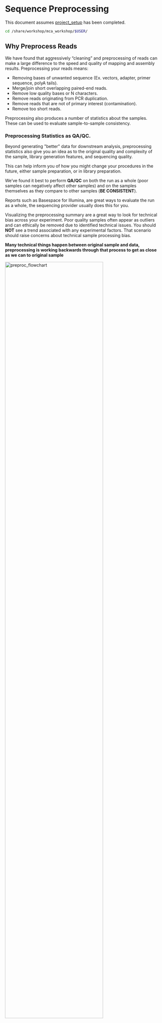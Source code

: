 # Sequence Preprocessing

This document assumes [project_setup](./00-project_setup.md) has been completed.

```bash
cd /share/workshop/mca_workshop/$USER/
```

## Why Preprocess Reads

We have found that aggressively “cleaning” and preprocessing of reads can make a large difference to the speed and quality of mapping and assembly results. Preprocessing your reads means:

  * Removing bases of unwanted sequence (Ex. vectors, adapter, primer sequence, polyA tails).
  * Merge/join short overlapping paired-end reads.
  * Remove low quality bases or N characters.
  * Remove reads originating from PCR duplication.
  * Remove reads that are not of primary interest (contamination).
  * Remove too short reads.

Preprocessing also produces a number of statistics about the samples. These can be used to evaluate sample-to-sample consistency.

### Preprocessing Statistics as QA/QC.

Beyond generating "better" data for downstream analysis, preprocessing statistics also give you an idea as to the original quality and complexity of the sample, library generation features, and sequencing quality.

This can help inform you of how you might change your procedures in the future, either sample preparation, or in library preparation.

We’ve found it best to perform __QA/QC__ on both the run as a whole (poor samples can negatively affect other samples) and on the samples themselves as they compare to other samples (**BE CONSISTENT**).

Reports such as Basespace for Illumina, are great ways to evaluate the run as a whole, the sequencing provider usually does this for you.  

Visualizing the preprocessing summary are a great way to look for technical bias across your experiment. Poor quality samples often appear as outliers and can ethically be removed due to identified technical issues. You should **NOT** see a trend associated with any experimental factors. That scenario should raise concerns about technical sample processing bias.

**Many technical things happen between original sample and data, preprocessing is working backwards through that process to get as close as we can to original sample**

<img src="preproc_figures/preproc_flowchart.png" alt="preproc_flowchart" width="80%"/>

### Amplicon Preprocessing Workflow

1. Raw data stats.
1. Overlapping paired end reads and remove any adapters (overhangs).
1. Identify and remove primer sequences.
1. Remove reads containing 'N' bases.
1. Filter any reads that are less then, or greater than, some length parameter.
1. Preprocessed stats

## HTStream Streamed Preprocessing of Sequence Data

HTStream is a suite of preprocessing applications for high throughput sequencing data (ex. Illumina). A fast C++ implementation, designed with discreet functionality that can be pipelined together using standard Unix piping.

Benefits Include:
  * No intermediate files, reducing storage footprint.
  * Reduced I/O, files are only read in and written out once to disk.
  * Handles both single end and paired end reads at the same time.
  * Applications process reads at the same time allowing for process parallelization.
  * Built on top of mature C++ Boost libraries to reduce bugs and memory leaks.
  * Designed following the philosophy of [Program Design in the UNIX Environment](https://onlinelibrary.wiley.com/doi/abs/10.1002/j.1538-7305.1984.tb00055.x).
  * Works with native Unix/Linux applications such as grep/sed/awk etc.
  * Can build a custom preprocessing pipeline to fit the specific expectation of the data.
  * A single JSON output per sample detailing the preprocessing statistics from each application.

HTStream achieves these benefits by using a tab delimited intermediate format that allows for streaming from application to application. This streaming creates some awesome efficiencies when preprocessing HTS data and makes it fully interoperable with other standard Linux tools.

### HTStream applications

HTStream includes the following applications:

hts_AdapterTrimmer: Identify and remove adapter sequences.  
hts_CutTrim: Discreet 5' and/or 3' basepair trimming.  
hts_LengthFilter: Remove reads outside of min and/or max length.  
hts_NTrimmer: Extract the longest subsequence with no Ns.    
hts_Overlapper: Overlap paired end reads, removing adapters when present.  
hts_PolyATTrim: Identify and remove polyA/T sequence.  
hts_Primers: Identify and optionally remove 5' and/or 3' primer sequence.  
hts_QWindowTrim: 5' and/or 3' quality score base trimming using windows.  
hts_SeqScreener: Identify and remove/keep/count contaminants (default phiX).  
hts_Stats: Compute read stats.  
hts_SuperDeduper: Identify and remove PCR duplicates.  

The source code and pre-compiled binaries for Linux can be downloaded and installed [from the GitHub repository](https://github.com/s4hts/HTStream).

HTStream is also avaiable on [Bioconda](https://bioconda.github.io/), and there is even an image on [Docker Hub](https://hub.docker.com/r/dzs74/htstream).

HTStream was designed to be extensible. We continue to add new preprocessing routines and welcome contributions from collaborators.

If you encounter any bugs or have suggestions for improvement, please post them to [issues](https://github.com/s4hts/HTStream/issues).

# HTStream Setup for our Project

## Example, running HTStream

Let's run the first step of our HTStream preprocessing pipeline, which is always to gather basic stats on the read files. For now, we're only going to run one sample through the pipeline.

When building a new pipeline, it is almost always a good idea to use a small subset of the data in order to speed up development. A small sample of reads will take seconds to process and help you identify problems that may have only been apparent after hours of waiting for the full data set to process.

1. Let's start by first taking a small subsample of reads, so that our trial run through the pipeline goes really quickly.

    ```bash
    cd /share/workshop/mca_workshop/$USER/
    mkdir HTS_testing
    cd HTS_testing
    pwd
    ```

    * *Why run ```pwd``` here?*

    Then create a small dataset.

    ```bash
    zcat ../00-RawData/Bs1_2C_A0_R1.fastq.gz | head -400000 | gzip > Bs1_2C_A0.subset_R1.fastq.gz
    zcat ../00-RawData/Bs1_2C_A0_R2.fastq.gz | head -400000 | gzip > Bs1_2C_A0.subset_R2.fastq.gz
    ls
    ```

    So we ```zcat``` (uncompress and send to stdout), pipe ```|```  to ```head``` (param -400000) then pipe to ```gzip``` to recompress and name our files subset.

    * *How many reads are we going to analyze in our subset?*

1. Now we'll run our first preprocessing step ```hts_Stats```, we are going to use the version of HTStream installed in '/share/workshop/mca_htstream/bin/'.

    ```bash
    cd /share/workshop/mca_workshop/$USER//HTS_testing
    export PATH=/share/workshop/mca_htstream/bin/:$PATH
    hts_Stats --help
    ```

    * *What version of hts_Stats is loaded?*


1. Now lets run ```hts_Stats``` and look at the output.

    ```bash
    hts_Stats -1 Bs1_2C_A0.subset_R1.fastq.gz \
              -2 Bs1_2C_A0.subset_R2.fastq.gz \
              -L Bs1_2C_A0.stats.json > out.tab
    ```

    * *What happens if you run hts_Stats without piping output to out.tab?*

    * *Can you think of a way to view the output from hts_Stats in less without creating out.tab?*

    By default, all HTS apps output tab formatted files to the stdout.

    Take a look at the output (remember ```q``` quits):
    ```bash
    less out.tab
    ```

    The output was difficult to understand, lets try without line wrapping (note that you can also type ```-S``` from within ```less``` if you forget). Scroll with the arrow keys, left, right, up, and down.
    ```bash
    less -S out.tab
    ```

    And delete out.tab since we are done with it:
    ```bash
    rm out.tab
    ```

    Remember how this output looks, we will revisit it later.

1. Now lets change the command slightly.
    ```bash
    hts_Stats -1 Bs1_2C_A0.subset_R1.fastq.gz \
              -2 Bs1_2C_A0.subset_R2.fastq.gz \
              -L Bs1_2C_A0.stats.json -f Bs1_2C_A0.stats
    ```

    * *What parameters did we use, what do they do?*

    Lets take a look at the output of stats

    ```bash
    ls -lah
    ```

    <div class="output">msettles@tadpole:/share/workshop/mca_workshop/msettles/chipseq_example/HTS_testing$     ls -lah
    total 67M
    drwxrwsr-x 2 msettles workshop    7 May 17 05:50 .
    drwxrwsr-x 6 msettles workshop    7 May 17 05:43 ..
    -rw-rw-r-- 1 msettles workshop 143K May 17 05:50 Bs1_2C_A0.stats.json
    -rw-rw-r-- 1 msettles workshop  17M May 17 05:50 Bs1_2C_A0.stats_R1.fastq.gz
    -rw-rw-r-- 1 msettles workshop  22M May 17 05:50 Bs1_2C_A0.stats_R2.fastq.gz
    -rw-rw-r-- 1 msettles workshop  17M May 17 05:47 Bs1_2C_A0.subset_R1.fastq.gz
    -rw-rw-r-- 1 msettles workshop  22M May 17 05:47 Bs1_2C_A0.subset_R2.fastq.gz
    </div>

    * *Which files were generated from hts\_Stats?*

1. Lets look at the file Bs1_2C_A0.stats\.json*

    ```bash
    cat Bs1_2C_A0.stats.json
    ```

    The logs generated by htstream are in [JSON](https://en.wikipedia.org/wiki/JSON) format, like a database format but meant to be readable.


## Next lets screen out PhiX, the Illumina control

1. First, view the help documentation for hts_SeqScreener

    ```bash
    cd /share/workshop/mca_workshop/$USER//HTS_testing
    hts_SeqScreener -h
    ```

    * *What parameters are needed to:
        1. provide a reference to hts_SeqScreener and
        2. count, and not screen occurrences?*

1. Run HTStream on the small test set.

    ```bash
    hts_SeqScreener -1 Bs1_2C_A0.subset_R1.fastq.gz \
                    -2 Bs1_2C_A0.subset_R2.fastq.gz \
                    -r -L Bs1_2C_A0.phix.json -f Bs1_2C_A0.phix
    ```

    * *Which files were generated from hts\_SeqScreener?*

    * *Lets look at the file Bs1_2C_A0.phix.json?*

    * *What do you notice about the Bs1_2C_A0.phix.json?*

    * *How many reads were identified as phix?*

### Stream multiple applications together.

The power of HTStream is the ability to stream reads through multiple programs using pipes. By streaming reads through programs, processing will be much quicker because each read is read in only once and written out only once. This approach also uses significantly less storage as there are no intermediate files. HTStream can do this by streaming a tab-delimited format called tab6.

Single end reads are 3 columns:

`read1id  read1seq  read1qual`

Paired end reads are 6 columns:

`read1id  read1seq  read1qual  read2id  read2seq  read2qual`

1. So lets first run hts_Stats and then hts_SeqScreener in a streamed fashion.

    ```bash
    cd /share/workshop/mca_workshop/$USER//HTS_testing

    hts_Stats -1 Bs1_2C_A0.subset_R1.fastq.gz \
              -2 Bs1_2C_A0.subset_R2.fastq.gz \
              -L Bs1_2C_A0.streamed.json |
    hts_SeqScreener -A Bs1_2C_A0.streamed.json \
              -f Bs1_2C_A0.streamed
    ```

    Note the pipe, ```|```, between the two applications!

    **Questions**
    * *What new parameters did we use here?*

    * *What parameter is SeqScreener using that specifies how reads are input?*

    * *Lets look at the file Bs1_2C_A0.streamed.json?*


    ```bash
    zless -S Bs1_2C_A0.streamed.json
    ```

## A MCA preprocessing pipeline

1. hts_Stats: get stats on *input* raw reads
1. hts_Overlapper: overlap, identify and remove adapter sequence
1. hts_Primers: Identify and remove primer sequences
1. hts_NTrimmer: trim to remove any remaining N characters
1. hts_LengthFilter: use to remove all reads < 50bp
1. hts_Stats: get stats on *output* cleaned reads

### Adapter trimming by overlapping reads.

Consider the three scenarios below

**Insert size > length of the number of cycles**

<img src="preproc_figures/overlap_pairs.png" alt="overlap_pairs" width="80%"/>

hts_AdapterTrimmer product: original pairs

hts_Overlapper product: original pairs

**Insert size < length of the number of cycles (10bp min)**

<img src="preproc_figures/overlap_single.png" alt="overlap_single" width="80%"/>

hts_AdapterTrimmer product: original pairs

hts_Overlapper product: extended, single

**Insert size < length of the read length**

<img src="preproc_figures/overlap_adapter.png" alt="overlap_adapter" width="80%"/>

hts_AdapterTrimmer product: adapter trimmed, pairs

hts_Overlapper product: adapter trimmed, single

Both hts_AdapterTrimmer and hts_Overlapper employ this principle to identify and remove adapters for paired-end reads. For paired-end reads the difference between the two are the output, as overlapper produces single-end reads when the pairs overlap and adapter trimmer keeps the paired end format. For single-end reads, adapter trimmer identifies and removes adapters by looking for the adapter sequence, where overlapper just ignores single-end reads (nothing to overlap).

### Primer identification and removal

Primers are **not** part of the sample genome, are artifical, and should therefor be removed. Further, looking for and identifying the primers on both the 5' and 3' ends validates the read was indeed produced by PCR (i.e. its not contaminant, or PhiX). hts_Primers, compares the beginning (primer region) of each read to all possible primers given and returns the best match < specified maximimum *Levenshtein* distance (mismatches, insertion, deletions) + final n basepair exact match.

The final exact matches are used to produce a hard cut between the primer and the interior sequences (a hard edge).

Further, hts_Primers allows for the detection of phase-shifted primers and the flip.


### Now lets see if we can find evidence of Illumina sequencing adapters in our subset.
Remember that Illumina reads must have P5 and P7 adapters and generally look like this (in R1 orientation):

P5---Read1primer---INSERT---IndexReadprimer--index--P7(rc)

This sequence is P7(rc): ATCTCGTATGCCGTCTTCTGCTTG. It should be at the end of any R1 that contains a full-length adapter sequence.

```bash
cd /share/workshop/mca_workshop/$USER//HTS_testing
zcat Bs1_2C_A0.subset_R1.fastq.gz | grep TCTCGTATGCCGTCTTCTGCTTG
```

* *What did you find?*
* *Do you remember how to count the number of instances?*
* *Roughly, what percentage of this data has adapters?*


### Lets put it all together

```bash
cd /share/workshop/mca_workshop/$USER//HTS_testing

hts_Stats \
    --stats-file Bs1_2C_A0.preprocessed.json \
    -1 Bs1_2C_A0.subset_R1.fastq.gz \
    -2 Bs1_2C_A0.subset_R2.fastq.gz \
    --notes 'Initial Stats' | \
hts_Overlapper \
    --append-stats-file Bs1_2C_A0.preprocessed.json \
    --number-of-threads 4 \
    --notes 'Overlap reads' | \
hts_Primers \
    --append-stats-file Bs1_2C_A0.preprocessed.json \
    --primers_5p GTGYCAGCMGCCGCGGTAA \
    --primers_3p GGACTACNVGGGTWTCTAAT \
    --min_primer_matches 2 \
    --flip \
    --float 5 \
    --notes 'Single set V3V4 primers' | \
hts_NTrimmer \
    --append-stats-file Bs1_2C_A0.preprocessed.json \
    --exclude \
    --notes 'Remove any reads with Ns' | \
hts_LengthFilter \
    --append-stats-file Bs1_2C_A0.preprocessed.json \
    --min-length 100 \
    --max-length 400 \
    --notes 'Filter sequences 100 - 400' | \
hts_Stats \
    --append-stats-file Bs1_2C_A0.preprocessed.json \
    --force \
    --fastq-output Bs1_2C_A0.preprocessed \
    --notes 'Final Stats'
```

**Adapters?**

```bash
cd /share/workshop/mca_workshop/$USER//HTS_testing
zcat Bs1_2C_A0.preprocessed_R1.fastq.gz | grep TCTCGTATGCCGTCTTCTGCTTG
```

Note the patterns:
* In the first routine we use -1 and -2 to specify the original reads.
* In the final routine -f fastq prefix to write out new preprocessed reads.
* For the log, we specify -L in the first app to write out to a new log, and then use -A for the second routine onward to append log output, generating a single log file at the end.
* All other parameters are algorithm specific, can review using --help

**Questions**
* *Review the final json output, how many reads do we have left?*

* *Confirm that number by counting the number of reads in the final output files.*

* *How many adapters did we detect, cut off?*

* *How many reads were did we identify with Primers?*

* *Anything else interesting?*

## Run HTStream on the MCA Project.

We can now run the preprocessing routine across all samples on the real data using a SLURM script, [hts_preproc.slurm](../../software_scripts/scripts/hts_preproc.slurm), that we should take a look at now.

```bash
cd /share/workshop/mca_workshop/$USER/  # We'll run this from the main directory
wget https://raw.githubusercontent.com/ucdavis-bioinformatics-training/2021-May-Microbial-Community-Analysis/master/software_scripts/scripts/hts_preproc.slurm -O hts_preproc.slurm
less hts_preproc.slurm
```

When you are done, type "q" to exit.

<pre class="prettyprint"><code class="language-sh" style="background-color:333333">#!/bin/bash

#SBATCH --job-name=r16S_amplicon # Job name
#SBATCH --nodes=1
#SBATCH --ntasks=4
#SBATCH --time=120
#SBATCH --mem=3000 # Memory pool for all cores (see also --mem-per-cpu)
#SBATCH --partition=production
#SBATCH --account=workshop
#SBATCH --reservation=workshop
#SBATCH --array=1-8
#SBATCH --output=slurm_out/r16S_amplicon_%A_%a.out # File to which STDOUT will be written
#SBATCH --error=slurm_out/r16S_amplicon_%A_%a.err # File to which STDERR will be written
#SBATCH --mail-type=ALL
#SBATCH --mail-user=youremail@address.com

start=`date +%s`
echo $HOSTNAME
echo "My SLURM_ARRAY_TASK_ID: " $SLURM_ARRAY_TASK_ID


export PATH="/share/workshop/mca_htstream/bin/:$PATH"

sample=`sed "${SLURM_ARRAY_TASK_ID}q;d" samples.txt`

inpath='00-RawData'
outpath='01-HTS_Preproc'
[[ -d ${outpath} ]] || mkdir -p ${outpath}

echo "SAMPLE: ${sample}"

call=" \
    hts_Stats \
        --stats-file ${outpath}/${sample}.json \
        -1 ${inpath}/${sample}*_R1.fastq.gz \
        -2 ${inpath}/${sample}*_R2.fastq.gz \
        --notes 'Initial Stats' | \
    hts_Overlapper \
        --append-stats-file ${outpath}/${sample}.json \
        --number-of-threads 4 \
        --notes 'Overlap reads' | \
    hts_Primers \
        --append-stats-file ${outpath}/${sample}.json \
        --primers_5p GTGYCAGCMGCCGCGGTAA \
        --primers_3p GGACTACNVGGGTWTCTAAT \
        --min_primer_matches 2 \
        --flip \
        --float 5 \
        --notes 'Single set V3V4 primers' | \
    hts_NTrimmer \
        --append-stats-file ${outpath}/${sample}.json \
        --exclude \
        --notes 'Remove any reads with Ns' | \
    hts_LengthFilter \
        --append-stats-file ${outpath}/${sample}.json \
        --min-length 100 \
        --max-length 400 \
        --notes 'Filter sequences 100 - 400' | \
    hts_Stats \
        --append-stats-file ${outpath}/${sample}.json \
        --force \
        --fastq-output ${outpath}/${sample} \
        --notes 'Final Stats'"
echo $call
eval $call

end=`date +%s`

runtime=$((end-start))

echo $runtime
</code></pre>

Double check to make sure that slurm_out and 01-HTS_Preproc directories have been created for output, then after looking at the script, let's run it.

```bash
cd /share/workshop/mca_workshop/$USER/
mkdir -p slurm_out  # -p tells mkdir not to complain if the directory already exists
mkdir -p 01-HTS_Preproc
sbatch hts_preproc.slurm  # moment of truth!
```

We can watch the progress of our task array using the 'squeue' command. Takes a couple minutes to process each sample.

```bash
squeue -u $USER  # use your username
```

## Quality Assurance - Preprocessing statistics as QA/QC.

Beyond generating "better" data for downstream analysis, cleaning statistics also give you an idea as to the original quality and complexity of the sample, library generation, and sequencing quality.

This can help inform you of how you might change your protocol/procedures in the future, either sample preparation, or in library preparation.

I’ve found it best to perform QA/QC on both the run as a whole (poor samples can affect other samples) and on the samples themselves as they compare to other samples **(BE CONSISTENT!)**.

Reports such as Basespace for Illumina, are great ways to evaluate the run as a whole, the sequencing provider usually does this for you. Plots of the preprocessing summary are a great way to look for technical bias across your experiment. Poor quality samples often appear as outliers and can ethically be removed due to identified technical issues.

1. Let's make sure that all jobs completed successfully.

    Lets first check all the "htstream_%\*.out" and "htstream_%\*.err" files:

    ```bash
    cd /share/workshop/mca_workshop/$USER/
    cat slurm_out/r16S_amplicon_*.out
    ```

    Look through the output and make sure you don't see any errors. Now do the same for the err files:

    ```bash
    cat slurm_out/r16S_amplicon_*.err
    ```

    Also, check the output files. First check the number of forward and reverse output files (should be 8 each):

    ```bash
    cd 01-HTS_Preproc
    ls *R1* | wc -l
    ls *R2* | wc -l
    ```

    Check the sizes of the files as well. Make sure there are no zero or near-zero size files and also make sure that the size of the files are in the same ballpark as each other:

    ```bash
    ls -lh *
    ```

    **IF** for some reason it didn't finish, is corrupted or you missed the session, please let one of us know and we will help, and you can copy over a completed copy

    ```bash
    #cp -r /share/workshop/mca_workshop/msettles/HTS_testing /share/workshop/mca_workshop/$USER/.
    #cp -r /share/workshop/mca_workshop/msettles/01-HTS_Preproc /share/workshop/mca_workshop/$USER/.
    ```

1. Let's take a look at the differences in adapter content between the input and output files. First look at the input file:

    ```bash
    cd /share/workshop/mca_workshop/$USER/
    zless 00-RawData/Bs1_2C_A0_R1.fastq.gz
    ```

    Let's search for the adapter sequence. Type '/' (a forward slash), and then type **AGATCGGAAGAGCACACGTCTGAACTCCAGTCAC** (the first part of the forward adapter). Press Enter. This will search for the sequence in the file and highlight each time it is found. You can now type "n" to cycle through the places where it is found. When you are done, type "q" to exit. Alternatively, you can use zcat and grep like we did earlier.

    Now look at the output file:

    ```bash
    zless 01-HTS_Preproc/Bs1_2C_A0_R1.fastq.gz
    ```

    If you scroll through the data (using the spacebar), you will see that some of the sequences have been trimmed. Now, try searching for **AGATCGGAAGAGCACACGTCTGAACTCCAGTCAC** again. You shouldn't find it (adapters were trimmed remember), but rarely is anything perfect. You may need to use Control-C to get out of the search and then "q" to exit the 'less' screen.

    Lets grep for the sequence and count occurrences

    ```bash
    zcat  00-RawData/Bs1_2C_A0_R1.fastq.gz | grep  AGATCGGAAGAGCACACGTCTGAACTCCAGTCAC | wc -l
    zcat  01-HTS_Preproc/Bs1_2C_A0_R1.fastq.gz | grep  AGATCGGAAGAGCACACGTCTGAACTCCAGTCAC | wc -l
    ```

    * *What is the reduction in adapters found?*

1. MultiQC QA/QC Summary of the json files.

Finally lets use [MultiQC](https://multiqc.info/) to generate a summary of our output. Currently MultiQC support for HTStream is in development by Bradley Jenner, and has not been included in the official MultiQC package. If you'd like to try it on your own data, you can find a copy here [https://github.com/s4hts/MultiQC](https://github.com/s4hts/MultiQC).

```bash
## Run multiqc to collect statistics and create a report:
cd /share/workshop/mca_workshop/$USER/
module load multiqc/htstream.dev0
multiqc -i mca-cleaning -o mca-htstream-report ./01-HTS_Preproc
```

Transfer mca-cleaning_multiqc_report.html to your computer and open it in a web browser.

Or in case of emergency, download this copy: [mca-cleaning_multiqc_report.html](mca-cleaning_multiqc_report.html)

**Questions**
* *Any problematic samples?*

* *Anything else worth discussing?*
